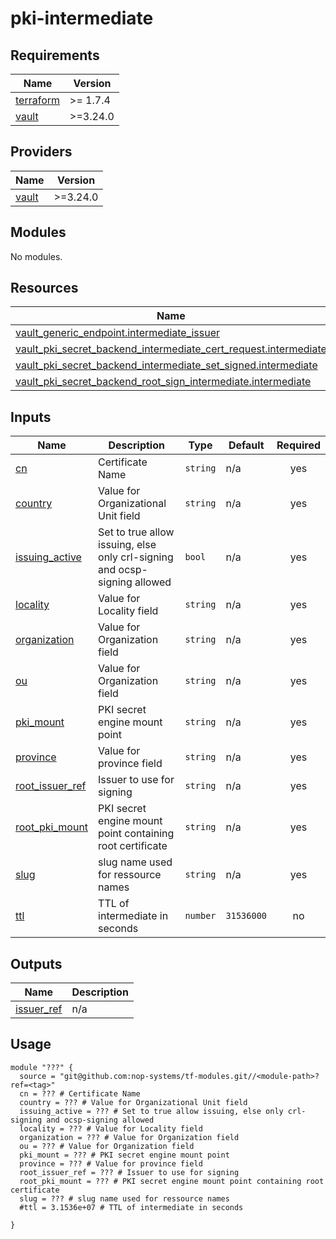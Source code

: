 # pki-intermediate

<!-- BEGIN_TF_DOCS -->
## Requirements

| Name | Version |
|------|---------|
| <a name="requirement_terraform"></a> [terraform](#requirement\_terraform) | >= 1.7.4 |
| <a name="requirement_vault"></a> [vault](#requirement\_vault) | >=3.24.0 |

## Providers

| Name | Version |
|------|---------|
| <a name="provider_vault"></a> [vault](#provider\_vault) | >=3.24.0 |

## Modules

No modules.

## Resources

| Name | Type |
|------|------|
| [vault_generic_endpoint.intermediate_issuer](https://registry.terraform.io/providers/hashicorp/vault/latest/docs/resources/generic_endpoint) | resource |
| [vault_pki_secret_backend_intermediate_cert_request.intermediate](https://registry.terraform.io/providers/hashicorp/vault/latest/docs/resources/pki_secret_backend_intermediate_cert_request) | resource |
| [vault_pki_secret_backend_intermediate_set_signed.intermediate](https://registry.terraform.io/providers/hashicorp/vault/latest/docs/resources/pki_secret_backend_intermediate_set_signed) | resource |
| [vault_pki_secret_backend_root_sign_intermediate.intermediate](https://registry.terraform.io/providers/hashicorp/vault/latest/docs/resources/pki_secret_backend_root_sign_intermediate) | resource |

## Inputs

| Name | Description | Type | Default | Required |
|------|-------------|------|---------|:--------:|
| <a name="input_cn"></a> [cn](#input\_cn) | Certificate Name | `string` | n/a | yes |
| <a name="input_country"></a> [country](#input\_country) | Value for Organizational Unit field | `string` | n/a | yes |
| <a name="input_issuing_active"></a> [issuing\_active](#input\_issuing\_active) | Set to true allow issuing, else only crl-signing and ocsp-signing allowed | `bool` | n/a | yes |
| <a name="input_locality"></a> [locality](#input\_locality) | Value for Locality field | `string` | n/a | yes |
| <a name="input_organization"></a> [organization](#input\_organization) | Value for Organization field | `string` | n/a | yes |
| <a name="input_ou"></a> [ou](#input\_ou) | Value for Organization field | `string` | n/a | yes |
| <a name="input_pki_mount"></a> [pki\_mount](#input\_pki\_mount) | PKI secret engine mount point | `string` | n/a | yes |
| <a name="input_province"></a> [province](#input\_province) | Value for province field | `string` | n/a | yes |
| <a name="input_root_issuer_ref"></a> [root\_issuer\_ref](#input\_root\_issuer\_ref) | Issuer to use for signing | `string` | n/a | yes |
| <a name="input_root_pki_mount"></a> [root\_pki\_mount](#input\_root\_pki\_mount) | PKI secret engine mount point containing root certificate | `string` | n/a | yes |
| <a name="input_slug"></a> [slug](#input\_slug) | slug name used for ressource names | `string` | n/a | yes |
| <a name="input_ttl"></a> [ttl](#input\_ttl) | TTL of intermediate in seconds | `number` | `31536000` | no |

## Outputs

| Name | Description |
|------|-------------|
| <a name="output_issuer_ref"></a> [issuer\_ref](#output\_issuer\_ref) | n/a |

## Usage

```hcl
module "???" {
  source = "git@github.com:nop-systems/tf-modules.git//<module-path>?ref=<tag>"
  cn = ??? # Certificate Name
  country = ??? # Value for Organizational Unit field
  issuing_active = ??? # Set to true allow issuing, else only crl-signing and ocsp-signing allowed
  locality = ??? # Value for Locality field
  organization = ??? # Value for Organization field
  ou = ??? # Value for Organization field
  pki_mount = ??? # PKI secret engine mount point
  province = ??? # Value for province field
  root_issuer_ref = ??? # Issuer to use for signing
  root_pki_mount = ??? # PKI secret engine mount point containing root certificate
  slug = ??? # slug name used for ressource names
  #ttl = 3.1536e+07 # TTL of intermediate in seconds
  
}
```
<!-- END_TF_DOCS -->
